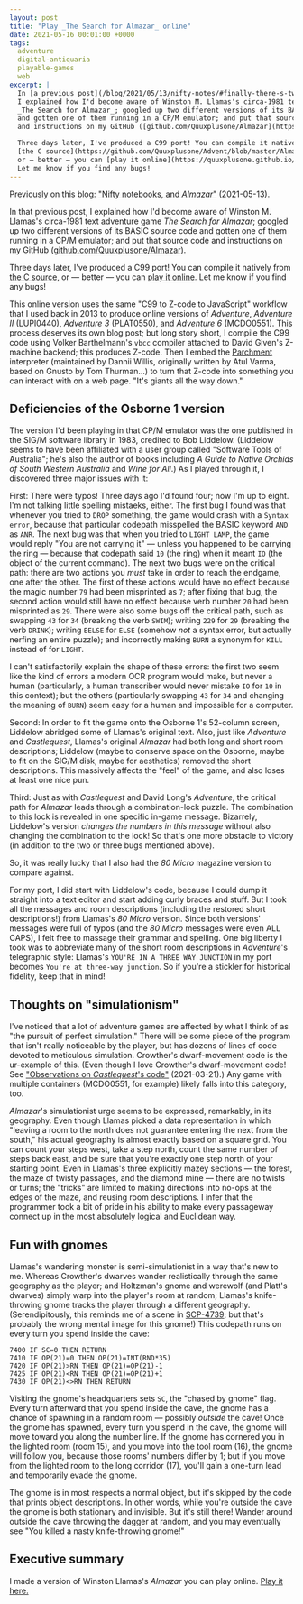 ```yaml
---
layout: post
title: "Play _The Search for Almazar_ online"
date: 2021-05-16 00:01:00 +0000
tags:
  adventure
  digital-antiquaria
  playable-games
  web
excerpt: |
  In [a previous post](/blog/2021/05/13/nifty-notes/#finally-there-s-two-pages-of-not),
  I explained how I'd become aware of Winston M. Llamas's circa-1981 text adventure game
  _The Search for Almazar_; googled up two different versions of its BASIC source code
  and gotten one of them running in a CP/M emulator; and put that source code
  and instructions on my GitHub ([github.com/Quuxplusone/Almazar](https://github.com/Quuxplusone/Almazar)).

  Three days later, I've produced a C99 port! You can compile it natively from
  [the C source](https://github.com/Quuxplusone/Advent/blob/master/Almazar/almazar.c),
  or — better — you can [play it online](https://quuxplusone.github.io/Advent/index-almazar.html).
  Let me know if you find any bugs!
---
```


Previously on this blog:
["Nifty notebooks, and _Almazar_"](/blog/2021/05/13/nifty-notes/#finally-there-s-two-pages-of-not) (2021-05-13).

In that previous post, I explained how I'd become aware of Winston M. Llamas's circa-1981 text adventure game
_The Search for Almazar_; googled up two different versions of its BASIC source code
and gotten one of them running in a CP/M emulator; and put that source code
and instructions on my GitHub ([github.com/Quuxplusone/Almazar](https://github.com/Quuxplusone/Almazar)).

Three days later, I've produced a C99 port! You can compile it natively from
[the C source](https://github.com/Quuxplusone/Advent/blob/master/Almazar/almazar.c),
or — better — you can [play it online](https://quuxplusone.github.io/Advent/index-almazar.html).
Let me know if you find any bugs!

This online version uses the same "C99 to Z-code to JavaScript" workflow that I used
back in 2013 to produce online versions of _Adventure_, _Adventure II_ (LUPI0440),
_Adventure 3_ (PLAT0550), and _Adventure 6_ (MCDO0551). This process deserves its own
blog post; but long story short, I compile the C99 code using Volker Barthelmann's
`vbcc` compiler attached to David Given's Z-machine backend; this produces Z-code.
Then I embed the [Parchment](https://github.com/curiousdannii/parchment) interpreter
(maintained by Dannii Willis, originally written by Atul Varma, based on Gnusto by
Tom Thurman...) to turn that Z-code into something you can interact with on a web page.
"It's giants all the way down."


## Deficiencies of the Osborne 1 version

The version I'd been playing in that CP/M emulator was the one published in
the SIG/M software library in 1983, credited to Bob Liddelow. (Liddelow seems to have been
affiliated with a user group called "Software Tools of Australia"; he's also the author
of books including _A Guide to Native Orchids of South Western Australia_ and _Wine for All_.)
As I played through it, I discovered three major issues with it:

First: There were typos! Three days ago I'd found four; now I'm up to eight. I'm not talking
little spelling mistaeks, either. The first bug I found was that whenever you tried to
`DROP` something, the game would crash with a `Syntax error`, because that particular codepath
misspelled the BASIC keyword `AND` as `ANR`. The next bug was that when you tried to `LIGHT LAMP`,
the game would reply "You are not carrying it" — unless you happened to be carrying the ring —
because that codepath said `10` (the ring) when it meant `IO` (the object of the current command).
The next two bugs were on the critical path: there are two actions you _must_ take in order
to reach the endgame, one after the other. The first of these actions would have no effect
because the magic number `79` had been misprinted as `7`; after fixing that bug, the second
action would still have no effect because verb number `20` had been misprinted as `29`. There were
also some bugs off the critical path, such as swapping `43` for `34` (breaking the verb `SWIM`);
writing `229` for `29` (breaking the verb `DRINK`); writing `EELSE` for `ELSE` (somehow _not_
a syntax error, but actually nerfing an entire puzzle); and incorrectly making `BURN` a synonym
for `KILL` instead of for `LIGHT`.

I can't satisfactorily explain the shape of these errors:
the first two seem like the kind of errors a modern OCR program would make, but never a human
(particularly, a human transcriber would never mistake `IO` for `10` in this context); but
the others (particularly swapping `43` for `34` and changing the meaning of `BURN`)
seem easy for a human and impossible for a computer.

Second: In order to fit the game onto the Osborne 1's 52-column screen, Liddelow abridged
some of Llamas's original text. Also, just like _Adventure_ and _Castlequest_, Llamas's original
_Almazar_ had both long and short room descriptions; Liddelow (maybe to conserve space on the Osborne,
maybe to fit on the SIG/M disk, maybe for aesthetics) removed the short descriptions. This massively
affects the "feel" of the game, and also loses at least one nice pun.

Third: Just as with _Castlequest_ and David Long's _Adventure_, the critical path for _Almazar_
leads through a combination-lock puzzle. The combination to this lock is revealed in one specific
in-game message. Bizarrely, Liddelow's version _changes the numbers in this message_ without
also changing the combination to the lock! So that's one more obstacle to victory (in addition
to the two or three bugs mentioned above).

So, it was really lucky that I also had the _80 Micro_ magazine version to compare against.

For my port, I did start with Liddelow's code, because I could dump it straight into a text editor
and start adding curly braces and stuff. But I took all the messages and room descriptions
(including the restored short descriptions!) from Llamas's _80 Micro_ version. Since both versions'
messages were full of typos (and the _80 Micro_ messages were even ALL CAPS), I felt free to
massage their grammar and spelling. One big liberty I took was to abbreviate many of the short room
descriptions in _Adventure_'s telegraphic style: Llamas's `YOU'RE IN A THREE WAY JUNCTION`
in my port becomes `You're at three-way junction`. So if you're a stickler for historical
fidelity, keep that in mind!


## Thoughts on "simulationism"

I've noticed that a lot of adventure games are affected by what I think of as "the pursuit
of perfect simulation." There will be some piece of the program that isn't really noticeable
by the player, but has dozens of lines of code devoted to meticulous simulation. Crowther's
dwarf-movement code is the ur-example of this. (Even though I love Crowther's dwarf-movement code!
See ["Observations on _Castlequest_'s code"](/blog/2021/03/21/castlequest-vs-adventure/#the-wandering-monsters) (2021-03-21).)
Any game with multiple containers (MCDO0551, for example) likely falls into this category, too.

_Almazar_'s simulationist urge seems to be expressed, remarkably, in its geography.
Even though Llamas picked a data representation in which
"leaving a room to the north does not guarantee entering the next from the south,"
his actual geography is almost exactly based on a square grid. You can count your steps west,
take a step north, count the same number of steps back east, and be sure that you're exactly
one step north of your starting point. Even in Llamas's three explicitly mazey sections —
the forest, the maze of twisty passages, and the diamond mine — there are no twists or turns;
the "tricks" are limited to making directions into no-ops at the edges of the maze, and reusing
room descriptions. I infer that the programmer took a bit of pride in his ability to make every
passageway connect up in the most absolutely logical and Euclidean way.


## Fun with gnomes

Llamas's wandering monster is semi-simulationist in a way that's new to me.
Whereas Crowther's dwarves wander realistically through the same geography as the player;
and Holtzman's gnome and werewolf (and Platt's dwarves) simply warp into the player's room
at random; Llamas's knife-throwing gnome tracks the player through a different geography.
(Serendipitously, this reminds me of a scene in [SCP-4739](http://www.scpwiki.com/introductory-antimemetics);
but that's probably the wrong mental image for this gnome!) This codepath runs on every turn
you spend inside the cave:

    7400 IF SC=0 THEN RETURN
    7410 IF OP(21)=0 THEN OP(21)=INT(RND*35)
    7420 IF OP(21)>RN THEN OP(21)=OP(21)-1
    7425 IF OP(21)<RN THEN OP(21)=OP(21)+1
    7430 IF OP(21)<>RN THEN RETURN

Visiting the gnome's headquarters sets `SC`, the "chased by gnome" flag. Every turn afterward that
you spend inside the cave, the gnome has a chance of spawning in a random room — possibly _outside_
the cave! Once the gnome has spawned, every turn you spend in the cave, the gnome
will move toward you along the number line. If the gnome has cornered you in the lighted room (room 15),
and you move into the tool room (16), the gnome will follow you, because those rooms' numbers differ by 1;
but if you move from the lighted room to the long corridor (17), you'll gain a one-turn lead and temporarily
evade the gnome.

The gnome is in most respects a normal object, but it's skipped by the code that prints object descriptions.
In other words, while you're outside the cave the gnome is both stationary and invisible. But it's still there!
Wander around outside the cave throwing the dagger at random, and you may eventually see
"You killed a nasty knife-throwing gnome!"


## Executive summary

I made a version of Winston Llamas's _Almazar_ you can play online.
[Play it here.](https://quuxplusone.github.io/Advent/play-almazar.html)

